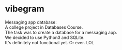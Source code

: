 # vibegram
Messaging app database: <br />
A college project in Databases Course. <br />
The task was to create a database for a messaging app. <br />
We decided to use Python3 and SQLite. <br />
It's definitely not functional yet. Or ever. LOL <br />
<br />
